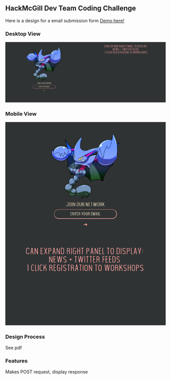 ## HackMcGill Dev Team Coding Challenge

Here is a design for a email submission form
[Demo here!](https://mchacks-email-form-design.herokuapp.com/)

### Desktop View 
![Desktop image](public/images/desktop_view.PNG)

### Mobile View 
![Mobile image](public/images/mobile_view.PNG)

### Design Process 
See pdf

### Features 
Makes POST request, display response